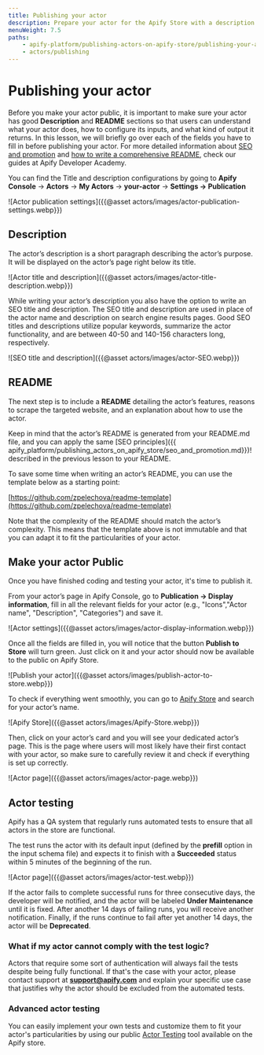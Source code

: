 ```yaml
---
title: Publishing your actor
description: Prepare your actor for the Apify Store with a description and README file and learn how to make your actor available to the public.
menuWeight: 7.5
paths:
    - apify-platform/publishing-actors-on-apify-store/publishing-your-actor
    - actors/publishing
---
```


# [](#publishing-actor) Publishing your actor

Before you make your actor public, it is important to make sure your actor has good **Description** and **README** sections so that users can understand what your actor does, how to configure its inputs, and what kind of output it returns. In this lesson, we will briefly go over each of the fields you have to fill in before publishing your actor. For more detailed information about [SEO and promotion](https://developers.apify.com/academy/apify-platform/getting-the-most-of-actors-on-apify-store/seo-and-promotion) and [how to write a comprehensive README](https://developers.apify.com/academy/apify-platform/getting-the-most-of-actors-on-apify-store/actor-readme), check our guides at Apify Developer Academy.

You can find the Title and description configurations by going to **Apify Console** → **Actors** → **My Actors** → **your-actor** → **Settings → Publication**

![Actor publication settings]({{@asset actors/images/actor-publication-settings.webp}})

## [](#description) Description

The actor’s description is a short paragraph describing the actor’s purpose. It will be displayed on the actor’s page right below its title.

![Actor title and description]({{@asset actors/images/actor-title-description.webp}})

While writing your actor’s description you also have the option to write an SEO title and description. The SEO title and description are used in place of the actor name and description on search engine results pages. Good SEO titles and descriptions utilize popular keywords, summarize the actor functionality, and are between 40-50 and 140-156 characters long, respectively.

![SEO title and description]({{@asset actors/images/actor-SEO.webp}})

## [](#readme) README

The next step is to include a **README** detailing the actor’s features, reasons to scrape the targeted website, and an explanation about how to use the actor.

Keep in mind that the actor’s README is generated from your README.md file, and you can apply the same [SEO principles]({{ apify_platform/publishing_actors_on_apify_store/seo_and_promotion.md}})! described in the previous lesson to your README.

To save some time when writing an actor’s README, you can use the template below as a starting point:

[https://github.com/zpelechova/readme-template](https://github.com/zpelechova/readme-template)

Note that the complexity of the README should match the actor’s complexity. This means that the template above is not immutable and that you can adapt it to fit the particularities of your actor.

## [](#make-your-actor-public) Make your actor Public

Once you have finished coding and testing your actor, it's time to publish it.

From your actor’s page in Apify Console, go to **Publication → Display information**, fill in all the relevant fields for your actor (e.g., "Icons","Actor name", "Description", "Categories") and save it.

![Actor settings]({{@asset actors/images/actor-display-information.webp}})

Once all the fields are filled in, you will notice that the button **Publish to Store** will turn green. Just click on it and your actor should now be available to the public on Apify Store.

![Publish your actor]({{@asset actors/images/publish-actor-to-store.webp}})

To check if everything went smoothly, you can go to [Apify Store](https://apify.com/store) and search for your actor’s name.

![Apify Store]({{@asset actors/images/Apify-Store.webp}})

Then, click on your actor’s card and you will see your dedicated actor’s page. This is the page where users will most likely have their first contact with your actor, so make sure to carefully review it and check if everything is set up correctly.

![Actor page]({{@asset actors/images/actor-page.webp}})

## [](#actor-testing) Actor testing

Apify has a QA system that regularly runs automated tests to ensure that all actors in the store are functional.

The test runs the actor with its default input (defined by the **prefill** option in the input schema file) and expects it to finish with a **Succeeded** status within 5 minutes of the beginning of the run.

![Actor page]({{@asset actors/images/actor-test.webp}})

If the actor fails to complete successful runs for three consecutive days, the developer will be notified, and the actor will be labeled **Under Maintenance** until it is fixed. After another 14 days of failing runs, you will receive another notification. Finally, if the runs continue to fail after yet another 14 days, the actor will be **Deprecated**.

### What if my actor cannot comply with the test logic?

Actors that require some sort of authentication will always fail the tests despite being fully functional. If that's the case with your actor, please contact support at **support@apify.com** and explain your specific use case that justifies why the actor should be excluded from the automated tests.

### Advanced actor testing

You can easily implement your own tests and customize them to fit your actor's particularities by using our public [Actor Testing](https://apify.com/pocesar/actor-testing) tool available on the Apify store.
